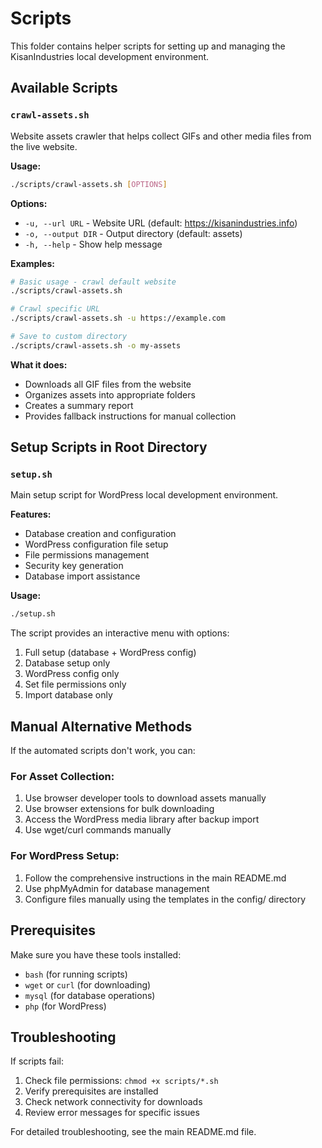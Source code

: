 # Scripts

This folder contains helper scripts for setting up and managing the KisanIndustries local development environment.

## Available Scripts

### `crawl-assets.sh`
Website assets crawler that helps collect GIFs and other media files from the live website.

**Usage:**
```bash
./scripts/crawl-assets.sh [OPTIONS]
```

**Options:**
- `-u, --url URL` - Website URL (default: https://kisanindustries.info)
- `-o, --output DIR` - Output directory (default: assets)
- `-h, --help` - Show help message

**Examples:**
```bash
# Basic usage - crawl default website
./scripts/crawl-assets.sh

# Crawl specific URL
./scripts/crawl-assets.sh -u https://example.com

# Save to custom directory
./scripts/crawl-assets.sh -o my-assets
```

**What it does:**
- Downloads all GIF files from the website
- Organizes assets into appropriate folders
- Creates a summary report
- Provides fallback instructions for manual collection

## Setup Scripts in Root Directory

### `setup.sh`
Main setup script for WordPress local development environment.

**Features:**
- Database creation and configuration
- WordPress configuration file setup
- File permissions management
- Security key generation
- Database import assistance

**Usage:**
```bash
./setup.sh
```

The script provides an interactive menu with options:
1. Full setup (database + WordPress config)
2. Database setup only
3. WordPress config only
4. Set file permissions only
5. Import database only

## Manual Alternative Methods

If the automated scripts don't work, you can:

### For Asset Collection:
1. Use browser developer tools to download assets manually
2. Use browser extensions for bulk downloading
3. Access the WordPress media library after backup import
4. Use wget/curl commands manually

### For WordPress Setup:
1. Follow the comprehensive instructions in the main README.md
2. Use phpMyAdmin for database management
3. Configure files manually using the templates in the config/ directory

## Prerequisites

Make sure you have these tools installed:
- `bash` (for running scripts)
- `wget` or `curl` (for downloading)
- `mysql` (for database operations)
- `php` (for WordPress)

## Troubleshooting

If scripts fail:
1. Check file permissions: `chmod +x scripts/*.sh`
2. Verify prerequisites are installed
3. Check network connectivity for downloads
4. Review error messages for specific issues

For detailed troubleshooting, see the main README.md file.